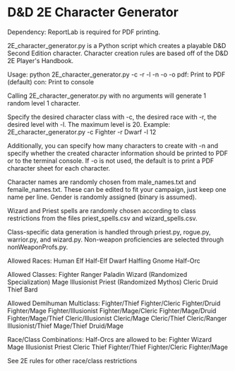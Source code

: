 # D&D 2E Character Generator

Dependency: ReportLab is required for PDF printing. 

2E_character_generator.py is a Python script which creates a playable D&D Second Edition character. Character creation rules are based off of the D&D 2E Player's Handbook.

Usage: python 2E_character_generator.py -c <class> -r <race> -l <level> -n <number> -o <output>
       -o pdf: Print to PDF (default)    con: Print to console

Calling 2E_character_generator.py with no arguments will generate 1 random level 1 character.

Specify the desired character class with -c, the desired race with -r, the desired level with -l. The maximum level is 20.
  Example: 2E_character_generator.py -c Fighter -r Dwarf -l 12

Additionally, you can specify how many characters to create with -n and specify whether the created character information should be printed to PDF or to the terminal console. If -o is not used, the default is to print a PDF character sheet for each character.

Character names are randomly chosen from male_names.txt and femaile_names.txt. These can be edited to fit your campaign, just keep one name per line. Gender is randomly assigned (binary is assumed).

Wizard and Priest spells are randomly chosen according to class restrictions from the files priest_spells.csv and wizard_spells.csv.

Class-specific data generation is handled through priest.py, rogue.py, warrior.py, and wizard.py. Non-weapon proficiencies are selected through nonWeaponProfs.py.

Allowed Races:
  Human
  Elf
  Half-Elf
  Dwarf
  Halfling
  Gnome
  Half-Orc

Allowed Classes:
  Fighter
  Ranger
  Paladin
  Wizard (Randomized Specialization)
  Mage
  Illusionist
  Priest (Randomized Mythos)
  Cleric
  Druid
  Thief
  Bard

Allowed Demihuman Multiclass:
  Fighter/Thief
  Fighter/Cleric
  Fighter/Druid
  Fighter/Mage
  Fighter/Illusionist
  Fighter/Mage/Cleric
  Fighter/Mage/Druid
  Fighter/Mage/Thief
  Cleric/Illusionist
  Cleric/Mage
  Cleric/Thief
  Cleric/Ranger
  Illusionist/Thief
  Mage/Thief
  Druid/Mage

Race/Class Combinations:
  Half-Orcs are allowed to be:
    Fighter
    Wizard
    Mage
    Illusionist
    Priest
    Cleric
    Thief
    Fighter/Thief
    Fighter/Cleric
    Fighter/Mage
    
  See 2E rules for other race/class restrictions

